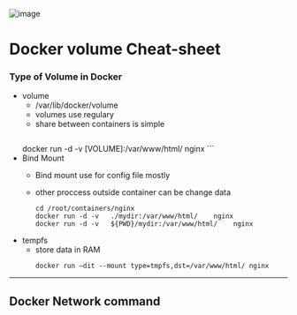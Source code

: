 ![image](https://github.com/rezaabedi1365/Devops/assets/117336743/440e69c6-d14d-4232-9bbd-aa35f64fbdd4)


# Docker volume Cheat-sheet

### Type of Volume in Docker

* volume
  	- /var/lib/docker/volume
  	- volumes use regulary
  	- share between containers is simple
      ```     
	docker run -d -v [VOLUME]:/var/www/html/    nginx 
      ```
* Bind Mount
  	- Bind mount use for config file mostly
  	- other proccess outside container can be change data

      ```
      cd /root/containers/nginx
      docker run -d -v   ./mydir:/var/www/html/    nginx 
      docker run -d -v   ${PWD}/mydir:/var/www/html/    nginx 
  	  ```
* tempfs
    - store data in RAM 
      ```
      docker run –dit --mount type=tmpfs,dst=/var/www/html/ nginx

      ```

------------------------------------------------------------------------
## Docker Network command
